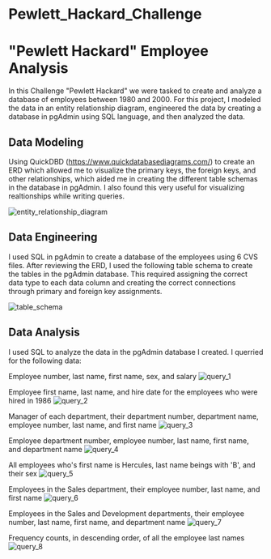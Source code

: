 # Pewlett_Hackard_Challenge
# "Pewlett Hackard" Employee Analysis
In this Challenge "Pewlett Hackard" we were tasked to create and analyze a database of employees between 1980 and 2000. For this project, I modeled the data in an entity relationship diagram, engineered the data by creating a database in pgAdmin using SQL language, and then analyzed the data. 

## Data Modeling
Using QuickDBD (https://www.quickdatabasediagrams.com/) to create an ERD which allowed me to visualize the primary keys, the foreign keys, and other relationships, which aided me in creating the different table schemas in the database in pgAdmin. I also found this very useful for visualizing realtionships while writing queries.

![entity_relationship_diagram](https://github.com/wanderfarther/sql-challenge/assets/132155105/58f7ae90-e02f-41e5-8455-8251f7876208)

## Data Engineering
I used SQL in pgAdmin to create a database of the employees using 6 CVS files. After reviewing the ERD, I used the following table schema to create the tables in the pgAdmin database. This required assigning the correct data type to each data column and creating the correct connections through primary and foreign key assignments. 

![table_schema](https://github.com/wanderfarther/sql-challenge/assets/132155105/31df3d34-8f22-4391-b64f-db3dccef6200)

## Data Analysis
I used SQL to analyze the data in the pgAdmin database I created. I querried for the following data:

Employee number, last name, first name, sex, and salary
![query_1](https://github.com/wanderfarther/sql-challenge/assets/132155105/0c54fe92-b0e8-4f20-94fa-9050ab71c164)

Employee first name, last name, and hire date for the employees who were hired in 1986
![query_2](https://github.com/wanderfarther/sql-challenge/assets/132155105/045a10d2-62b9-4a0f-95a5-de51d43ec282)

Manager of each department, their department number, department name, employee number, last name, and first name
![query_3](https://github.com/wanderfarther/sql-challenge/assets/132155105/fc8e0a55-f2bf-4a12-80b9-e3aa034f32ea)

Employee department number, employee number, last name, first name, and department name
![query_4](https://github.com/wanderfarther/sql-challenge/assets/132155105/33b6bf49-1093-45ac-a417-d88e9b75b2c5)

All employees who's first name is Hercules, last name beings with 'B', and their sex
![query_5](https://github.com/wanderfarther/sql-challenge/assets/132155105/a379e348-b483-41bf-ad18-81056fab1a27)

Employees in the Sales department, their employee number, last name, and first name
![query_6](https://github.com/wanderfarther/sql-challenge/assets/132155105/6b65f1fb-5642-43d8-b084-634d735df0d5)

Employees in the Sales and Development departments, their employee number, last name, first name, and department name
![query_7](https://github.com/wanderfarther/sql-challenge/assets/132155105/2cea8544-7a81-47b6-b447-2d41744eb991)

Frequency counts, in descending order, of all the employee last names
![query_8](https://github.com/wanderfarther/sql-challenge/assets/132155105/699d2720-1fa7-4551-8b12-0282916af8e9)
